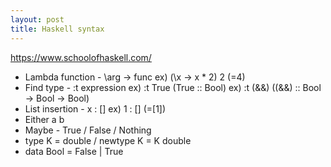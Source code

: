 ```yaml
---
layout: post
title: Haskell syntax
---
```

https://www.schoolofhaskell.com/

* Lambda function - \arg -> func 
 ex) (\x -> x * 2) 2   (=4) 
* Find type - :t expression
 ex) :t True   (True :: Bool)
 ex) :t (&&)   ((&&) :: Bool -> Bool -> Bool)
* List insertion - x : [] 
 ex) 1 : [] (=[1])
* Either a b 
* Maybe - True / False / Nothing
* type K = double / newtype K = K double
* data Bool = False | True
